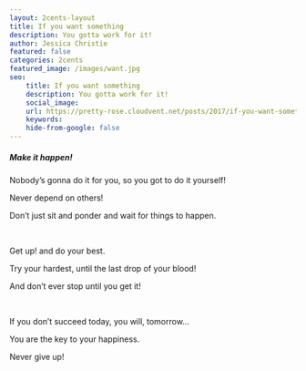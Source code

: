 ```yaml
---
layout: 2cents-layout
title: If you want something
description: You gotta work for it!
author: Jessica Christie
featured: false
categories: 2cents
featured_image: /images/want.jpg
seo:
    title: If you want something
    description: You gotta work for it!
    social_image:
    url: https://pretty-rose.cloudvent.net/posts/2017/if-you-want-something
    keywords:
    hide-from-google: false
---
```

##### Make it happen\!

Nobody’s gonna do it for you, so you got to do it yourself\!

Never depend on others\!

Don’t just sit and ponder and wait for things to happen.

&nbsp;

Get up\! and do your best.

Try your hardest, until the last drop of your blood\!

And don’t ever stop until you get it\!

&nbsp;

If you don’t succeed today, you will, tomorrow…

You are the key to your happiness.

Never give up\!

&nbsp;
